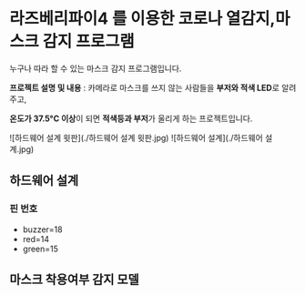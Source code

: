 # 라즈베리파이4 를 이용한 코로나 열감지,마스크 감지 프로그램
누구나 따라 할 수 있는 마스크 감지 프로그램입니다.

**프로젝트 설명 및 내용** :  카메라로 마스크를 쓰지 않는 사람들을 **부저와 적색 LED**로 알려주고, 

 **온도가 37.5°C 이상**이 되면 **적색등과 부저**가 울리게 하는 프로젝트입니다.  
 
 ![하드웨어 설계 윗판](./하드웨어 설계 윗판.jpg)
 ![하드웨어 설계](./하드웨어 설계.jpg)
 
## 하드웨어 설계 
 
### 핀 번호
- buzzer=18
- red=14
- green=15

## 마스크 착용여부 감지 모델


